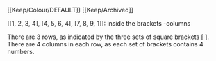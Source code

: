 [[Keep/Colour/DEFAULT]] [[Keep/Archived]] 

[[1, 2, 3, 4], [4, 5, 6, 4], [7, 8, 9, 1]]:
inside the brackets -columns

There are 3 rows, as indicated by the three sets of square brackets [ ].
There are 4 columns in each row, as each set of brackets contains 4 numbers.
